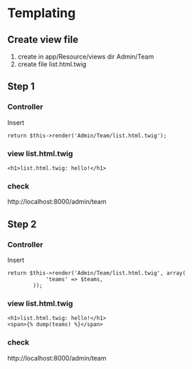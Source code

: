 # Templating
## Create view file
1. create in app/Resource/views dir Admin/Team
2. create file list.html.twig

## Step 1
### Controller
Insert
```
return $this->render('Admin/Team/list.html.twig');
```

### view list.html.twig
```
<h1>list.html.twig: hello!</h1>
```
### check 
http://localhost:8000/admin/team

## Step 2
### Controller
Insert
```
return $this->render('Admin/Team/list.html.twig', array(
            'teams' => $teams,
        ));
```

### view list.html.twig
```
<h1>list.html.twig: hello!</h1>
<span>{% dump(teams) %}</span>
```
### check 
http://localhost:8000/admin/team

